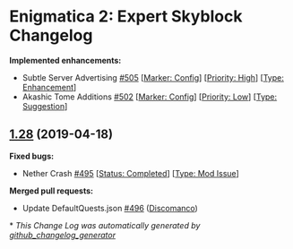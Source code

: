# Enigmatica 2: Expert Skyblock Changelog

**Implemented enhancements:**

- Subtle Server Advertising [\#505](https://github.com/NillerMedDild/Enigmatica2ExpertSkyblock/issues/505) [[Marker: Config](https://github.com/NillerMedDild/Enigmatica2ExpertSkyblock/labels/Marker:%20Config)] [[Priority: High](https://github.com/NillerMedDild/Enigmatica2ExpertSkyblock/labels/Priority:%20High)] [[Type: Enhancement](https://github.com/NillerMedDild/Enigmatica2ExpertSkyblock/labels/Type:%20Enhancement)]
- Akashic Tome Additions [\#502](https://github.com/NillerMedDild/Enigmatica2ExpertSkyblock/issues/502) [[Marker: Config](https://github.com/NillerMedDild/Enigmatica2ExpertSkyblock/labels/Marker:%20Config)] [[Priority: Low](https://github.com/NillerMedDild/Enigmatica2ExpertSkyblock/labels/Priority:%20Low)] [[Type: Suggestion](https://github.com/NillerMedDild/Enigmatica2ExpertSkyblock/labels/Type:%20Suggestion)]

## [1.28](https://github.com/NillerMedDild/Enigmatica2ExpertSkyblock/tree/1.28) (2019-04-18)
**Fixed bugs:**

- Nether Crash [\#495](https://github.com/NillerMedDild/Enigmatica2ExpertSkyblock/issues/495) [[Status: Completed](https://github.com/NillerMedDild/Enigmatica2ExpertSkyblock/labels/Status:%20Completed)] [[Type: Mod Issue](https://github.com/NillerMedDild/Enigmatica2ExpertSkyblock/labels/Type:%20Mod%20Issue)]

**Merged pull requests:**

- Update DefaultQuests.json [\#496](https://github.com/NillerMedDild/Enigmatica2ExpertSkyblock/pull/496) ([Discomanco](https://github.com/Discomanco))



\* *This Change Log was automatically generated by [github_changelog_generator](https://github.com/skywinder/Github-Changelog-Generator)*
